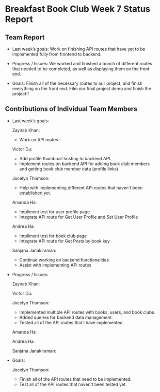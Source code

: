# Breakfast Book Club Week 7 Status Report
## Team Report
- Last week’s goals: Work on finishing API routes that have yet to be implemented fully from frontend to backend. 

- Progress / Issues: We worked and finished a bunch of different routes that needed to be completed, as well as displaying them on the front end. 

- Goals: Finish all of the necessary routes to our project, and finish everything on the front end. Film our final project demo and finish the project!! 

## Contributions of Individual Team Members
- Last week’s goals:
  
  Zaynab Khan:
  - Work on API routes

  Victor Du:
  - Add profile thumbnail hosting to backend API.
  - Implement routes on backend API for adding book club members and getting book club member data (profile links)

  Jocelyn Thomson:
  - Help with implementing different API routes that haven't been established yet.
  
  Amanda Ha:
  - Impliment test for user profile page
  - Integrate API route for Get User Profile and Set User Profile

  Andrea Ha:
  - Impliment test for book club page
  - Integrate API route for Get Posts by book key
  
  Sanjana Janakiraman:
  - Continue working on backend functionalities
  - Assist with implementing API routes

- Progress / Issues:

  Zaynab Khan:


  Victor Du:


  Jocelyn Thomson:
  - Implemented multiple API routes with books, users, and book clubs. 
  - Added queries for backend data management. 
  - Tested all of the API routes that I have implemented. 
  
  Amanda Ha:

  
  Andrea Ha:


  Sanjana Janakiraman:

- Goals:

  Jocelyn Thomson:
  - Finish all of the API routes that need to be implemented.
  - Test all of the API routes that haven't been tested yet. 



